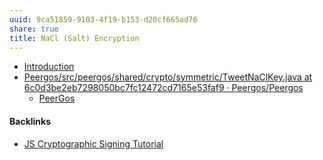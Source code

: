 ```yaml
---
uuid: 9ca51859-9103-4f19-b153-d20cf665ad76
share: true
title: NaCl (Salt) Encryption
---
```

* [Introduction](https://nacl.cr.yp.to/)
* [Peergos/src/peergos/shared/crypto/symmetric/TweetNaClKey.java at 6c0d3be2eb7298050bc7fc12472cd7165e53faf9 · Peergos/Peergos](https://github.com/Peergos/Peergos/blob/6c0d3be2eb7298050bc7fc12472cd7165e53faf9/src/peergos/shared/crypto/symmetric/TweetNaClKey.java#L8)
	* [PeerGos](../ae681009-35f1-44ee-8830-408df0c5a2f8)

#### Backlinks

* [JS Cryptographic Signing Tutorial](/be82e67e-13f4-4c86-b3ec-b32852c54e2b)